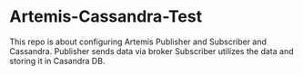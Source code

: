 # Artemis-Cassandra-Test
This repo is about configuring Artemis Publisher and Subscriber and  Cassandra. Publisher sends data via broker Subscriber utilizes the data and storing it in Casandra DB.
